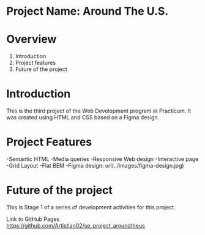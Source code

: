 # Project Name: Around The U.S.

# Overview

1. Introduction
2. Project features
3. Future of the project

# Introduction

This is the third project of the Web Development program at Practicum. It was created using HTML and CSS based on a Figma design.

# Project Features

-Semantic HTML 
-Media queries
-Responsive Web design 
-Interactive page -Grid Layout -Flat BEM -Figma design: url(../images/figma-design.jpg)

# Future of the project

This is Stage 1 of a series of development activities for this project.

Link to GitHub Pages
https://github.com/Artistian02/se_project_aroundtheus
